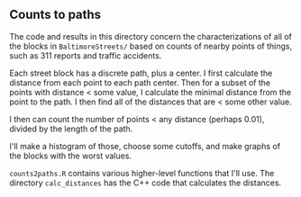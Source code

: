 ## Counts to paths

The code and results in this directory concern the characterizations
of all of the blocks in `BaltimoreStreets/` based on counts of nearby
points of things, such as 311 reports and traffic accidents.

Each street block has a discrete path, plus a center. I first
calculate the distance from each point to each path center. Then for a
subset of the points with distance < some value, I calculate the
minimal distance from the point to the path. I then find all of the
distances that are < some other value.

I then can count the number of points < any distance (perhaps 0.01),
divided by the length of the path.

I'll make a histogram of those, choose some cutoffs, and make graphs
of the blocks with the worst values.

`counts2paths.R` contains various higher-level functions that I'll
use. The directory `calc_distances` has the C++ code that calculates
the distances.
